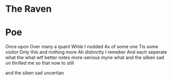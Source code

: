 # The Raven
# Poe

Once upon 
Over many a quant 
While I nodded
As of some one
Tis some visitor
Only this and nothing more
Ah distinctly I remeber
And each seperate
what the what
wtf
better notes
more-serious
myne
what 
and the silken sad un
thrilled me
so that now to still

and the siken sad uncertian
